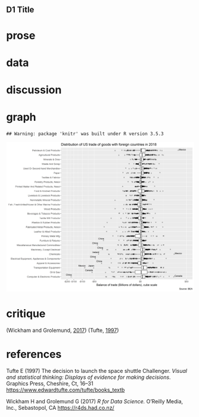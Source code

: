 
D1 Title
--------

prose
=====

data
====

discussion
==========

graph
=====

    ## Warning: package 'knitr' was built under R version 3.5.3

![](../figures/d1-tradebalance.png)

critique
========

(Wickham and Grolemund, [2017](#ref-Wickham+Grolemund:2017)) (Tufte, [1997](#ref-Tufte:1997))

references
==========

Tufte E (1997) The decision to launch the space shuttle Challenger. *Visual and statistical thinking: Displays of evidence for making decisions*. Graphics Press, Cheshire, Ct, 16–31 <https://www.edwardtufte.com/tufte/books_textb>

Wickham H and Grolemund G (2017) *R for Data Science.* O’Reilly Media, Inc., Sebastopol, CA <https://r4ds.had.co.nz/>
